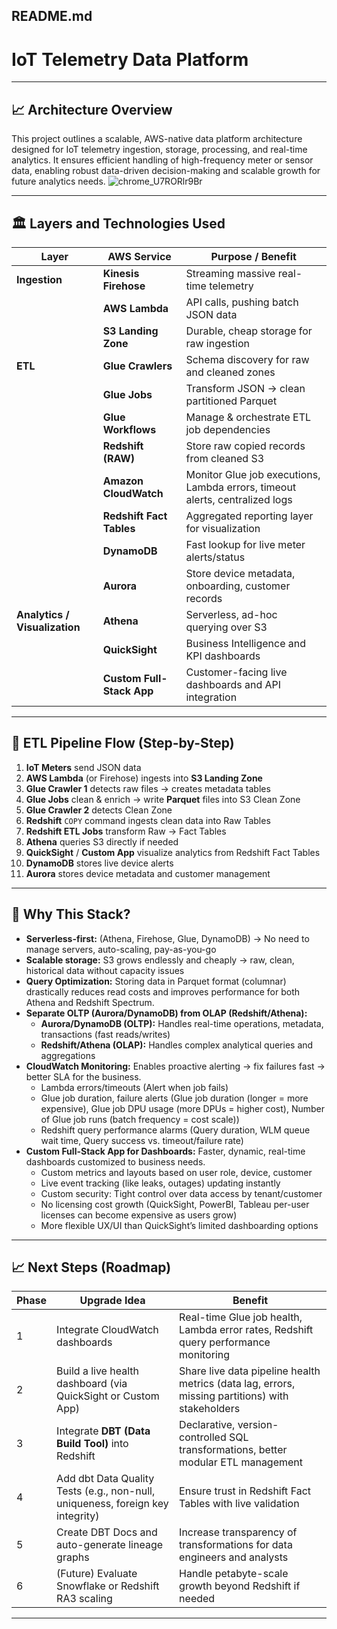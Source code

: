 
## README.md

# IoT Telemetry Data Platform 

---

## 📈 Architecture Overview

This project outlines a scalable, AWS-native data platform architecture designed for IoT telemetry ingestion, storage, processing, and real-time analytics.
It ensures efficient handling of high-frequency meter or sensor data, enabling robust data-driven decision-making and scalable growth for future analytics needs.
![chrome_U7RORlr9Br](https://github.com/user-attachments/assets/ecfaaa94-3eb9-437e-8746-384935a1da2a)


---

## 🏛️ Layers and Technologies Used

| Layer | AWS Service | Purpose / Benefit |
|------|--------------|-------------------|
| **Ingestion** | **Kinesis Firehose** | Streaming massive real-time telemetry |
| | **AWS Lambda** | API calls, pushing batch JSON data |
| | **S3 Landing Zone** | Durable, cheap storage for raw ingestion |
| **ETL** | **Glue Crawlers** | Schema discovery for raw and cleaned zones |
| | **Glue Jobs** | Transform JSON → clean partitioned Parquet |
| | **Glue Workflows** | Manage & orchestrate ETL job dependencies |
| | **Redshift (RAW)** | Store raw copied records from cleaned S3 |
| | **Amazon CloudWatch** | Monitor Glue job executions, Lambda errors, timeout alerts, centralized logs |
| | **Redshift Fact Tables** | Aggregated reporting layer for visualization | 
| | **DynamoDB** | Fast lookup for live meter alerts/status |
| | **Aurora** | Store device metadata, onboarding, customer records |
| **Analytics / Visualization** | **Athena** | Serverless, ad-hoc querying over S3 |
| | **QuickSight** | Business Intelligence and KPI dashboards |
| | **Custom Full-Stack App** | Customer-facing live dashboards and API integration |

---

## 🚀 ETL Pipeline Flow (Step-by-Step)

1. **IoT Meters** send JSON data
2. **AWS Lambda** (or Firehose) ingests into **S3 Landing Zone**
3. **Glue Crawler 1** detects raw files → creates metadata tables
4. **Glue Jobs** clean & enrich → write **Parquet** files into S3 Clean Zone
5. **Glue Crawler 2** detects Clean Zone
6. **Redshift** `COPY` command ingests clean data into Raw Tables
7. **Redshift ETL Jobs** transform Raw → Fact Tables
8. **Athena** queries S3 directly if needed
9. **QuickSight** / **Custom App** visualize analytics from Redshift Fact Tables
10. **DynamoDB** stores live device alerts
11. **Aurora** stores device metadata and customer management

---

## 🧱 Why This Stack?

- **Serverless-first:** (Athena, Firehose, Glue, DynamoDB) → No need to manage servers, auto-scaling, pay-as-you-go
- **Scalable storage:** S3 grows endlessly and cheaply → raw, clean, historical data without capacity issues
- **Query Optimization:** Storing data in Parquet format (columnar) drastically reduces read costs and improves performance for both Athena and Redshift Spectrum.
- **Separate OLTP (Aurora/DynamoDB) from OLAP (Redshift/Athena):** 
  - **Aurora/DynamoDB (OLTP):** Handles real-time operations, metadata, transactions (fast reads/writes)
  - **Redshift/Athena (OLAP):** Handles complex analytical queries and aggregations
- **CloudWatch Monitoring:**  Enables proactive alerting → fix failures fast → better SLA for the business.
   - Lambda errors/timeouts (Alert when job fails)
   - Glue job duration, failure alerts (Glue job duration (longer = more expensive), Glue job DPU usage (more DPUs = higher cost), Number of Glue job runs (batch frequency = cost scale))
   - Redshift query performance alarms (Query duration, WLM queue wait time, Query success vs. timeout/failure rate)
- **Custom Full-Stack App for Dashboards:** Faster, dynamic, real-time dashboards customized to business needs.
   - Custom metrics and layouts based on user role, device, customer
   - Live event tracking (like leaks, outages) updating instantly
   - Custom security: Tight control over data access by tenant/customer
   - No licensing cost growth (QuickSight, PowerBI, Tableau per-user licenses can become expensive as users grow)
   - More flexible UX/UI than QuickSight’s limited dashboarding options

---

## 📈 Next Steps (Roadmap)

| Phase | Upgrade Idea | Benefit |
|-------|--------------|---------|
| 1 | Integrate CloudWatch dashboards | Real-time Glue job health, Lambda error rates, Redshift query performance monitoring |
| 2 | Build a live health dashboard (via QuickSight or Custom App) | Share live data pipeline health metrics (data lag, errors, missing partitions) with stakeholders |
| 3 | Integrate **DBT (Data Build Tool)** into Redshift | Declarative, version-controlled SQL transformations, better modular ETL management |
| 4 | Add dbt Data Quality Tests (e.g., non-null, uniqueness, foreign key integrity) | Ensure trust in Redshift Fact Tables with live validation |
| 5 | Create DBT Docs and auto-generate lineage graphs | Increase transparency of transformations for data engineers and analysts |
| 6 | (Future) Evaluate Snowflake or Redshift RA3 scaling | Handle petabyte-scale growth beyond Redshift if needed |

---

